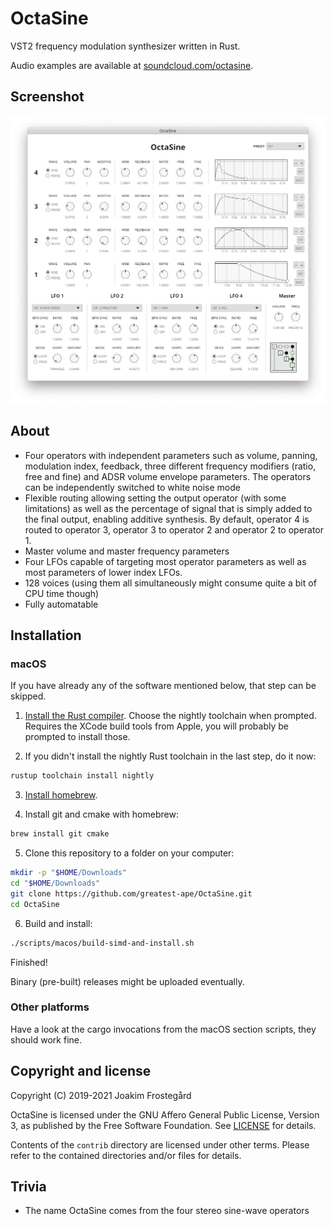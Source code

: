 # OctaSine

VST2 frequency modulation synthesizer written in Rust.

Audio examples are available at [soundcloud.com/octasine](https://soundcloud.com/octasine).

## Screenshot

![Screenshot of OctaSine](screenshots/screenshot-1.png)

## About

* Four operators with independent parameters such as volume, panning,
  modulation index, feedback, three different frequency modifiers (ratio, free
  and fine) and ADSR volume envelope parameters. The operators can be
  independently switched to white noise mode
* Flexible routing allowing setting the output operator (with some
  limitations) as well as the percentage of signal that is simply added to the
  final output, enabling additive synthesis. By default, operator 4 is routed
  to operator 3, operator 3 to operator 2 and operator 2 to operator 1.
* Master volume and master frequency parameters
* Four LFOs capable of targeting most operator parameters as well as
  most parameters of lower index LFOs.
* 128 voices (using them all simultaneously might consume quite a bit
  of CPU time though)
* Fully automatable

## Installation

### macOS

If you have already any of the software mentioned below, that step can be skipped.

1. [Install the Rust compiler](https://rustup.rs/). Choose the nightly toolchain when prompted. Requires the XCode build tools from Apple, you will probably be prompted to install those.

2. If you didn't install the nightly Rust toolchain in the last step, do it now:

```sh
rustup toolchain install nightly
```

3. [Install homebrew](https://brew.sh).

4. Install git and cmake with homebrew:

```sh
brew install git cmake
```

5. Clone this repository to a folder on your computer:

```sh
mkdir -p "$HOME/Downloads"
cd "$HOME/Downloads"
git clone https://github.com/greatest-ape/OctaSine.git
cd OctaSine
```

6. Build and install:

```sh
./scripts/macos/build-simd-and-install.sh
```

Finished!

Binary (pre-built) releases might be uploaded eventually.

### Other platforms

Have a look at the cargo invocations from the macOS section scripts, they
should work fine.

## Copyright and license

Copyright (C) 2019-2021 Joakim Frostegård

OctaSine is licensed under the GNU Affero General Public License, Version 3, as
published by the Free Software Foundation. See [LICENSE](LICENSE) for details.

Contents of the `contrib` directory are licensed under other terms. Please
refer to the contained directories and/or files for details.

## Trivia

* The name OctaSine comes from the four stereo sine-wave operators
